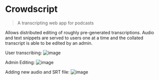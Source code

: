 # Crowdscript

> A transcripting web app for podcasts

Allows distributed editing of roughly pre-generated transcriptions. Audio and text snippets are served to users one at a time and the collated transcript is able to be edited by an admin. 

User transcribing: 
![image](https://user-images.githubusercontent.com/38243574/177150213-88b0266f-e463-4e5a-98f1-6741b3e3b9dd.png)

Admin Editing:
![image](https://user-images.githubusercontent.com/38243574/177150307-4a8506fb-880e-4eb2-8806-878beb55c087.png)

Adding new audio and SRT file:
![image](https://user-images.githubusercontent.com/38243574/177150423-178c29fc-334a-4e10-845c-bd70c1f4f0ca.png)


